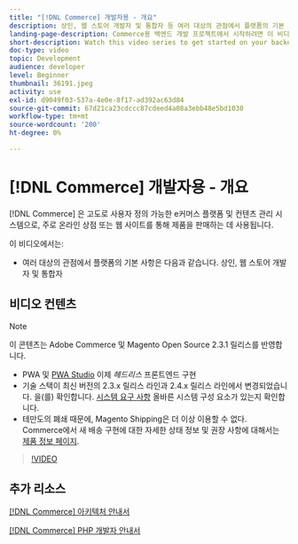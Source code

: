 ```yaml
---
title: "[!DNL Commerce] 개발자용 - 개요"
description: 상인, 웹 스토어 개발자 및 통합자 등 여러 대상의 관점에서 플랫폼의 기본 사항을 살펴볼 수 있습니다.
landing-page-description: Commerce용 백엔드 개발 프로젝트에서 시작하려면 이 비디오 시리즈 를 시청하십시오.
short-description: Watch this video series to get started on your backend development project for Commerce.
doc-type: video
topic: Development
audience: developer
level: Beginner
thumbnail: 36191.jpeg
activity: use
exl-id: d9049f03-537a-4e0e-8f17-ad392ac63d84
source-git-commit: 67d21ca23cdccc87cdeed4a08a3ebb48e5bd1030
workflow-type: tm+mt
source-wordcount: '200'
ht-degree: 0%

---
```


# [!DNL Commerce] 개발자용 - 개요

[!DNL Commerce] 은 고도로 사용자 정의 가능한 e커머스 플랫폼 및 컨텐츠 관리 시스템으로, 주로 온라인 상점 또는 웹 사이트를 통해 제품을 판매하는 데 사용됩니다.

이 비디오에서는:

- 여러 대상의 관점에서 플랫폼의 기본 사항은 다음과 같습니다. 상인, 웹 스토어 개발자 및 통합자

## 비디오 컨텐츠

>[!NOTE]
>
>이 콘텐츠는 Adobe Commerce 및 Magento Open Source 2.3.1 릴리스를 반영합니다.
>
>- PWA 및 [PWA Studio](https://developer.adobe.com/commerce/pwa-studio/) 이제 _헤드리스_ 프론트엔드 구현
>- 기술 스택이 최신 버전의 2.3.x 릴리스 라인과 2.4.x 릴리스 라인에서 변경되었습니다. 을(를) 확인합니다. [시스템 요구 사항](https://experienceleague.adobe.com/docs/commerce-operations/installation-guide/system-requirements.html) 올바른 시스템 구성 요소가 있는지 확인합니다.
>- 테만도의 폐쇄 때문에, Magento Shipping은 더 이상 이용할 수 없다. Commerce에서 새 배송 구현에 대한 자세한 상태 정보 및 권장 사항에 대해서는 [제품 정보 페이지](https://business.adobe.com/products/magento/shipping.html).



>[!VIDEO](https://video.tv.adobe.com/v/36191?quality=12&learn=on)

## 추가 리소스

[[!DNL Commerce] 아키텍처 안내서](https://developer.adobe.com/commerce/php/architecture/)

[[!DNL Commerce] PHP 개발자 안내서](https://developer.adobe.com/commerce/php/development/)
